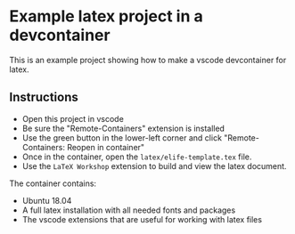 # Example latex project in a devcontainer

This is an example project showing how to make a vscode devcontainer for latex.

## Instructions

* Open this project in vscode
* Be sure the "Remote-Containers" extension is installed
* Use the green button in the lower-left corner and click "Remote-Containers: Reopen in container"
* Once in the container, open the `latex/elife-template.tex` file.
* Use the `LaTeX Workshop` extension to build and view the latex document.

The container contains:

* Ubuntu 18.04
* A full latex installation with all needed fonts and packages
* The vscode extensions that are useful for working with latex files

